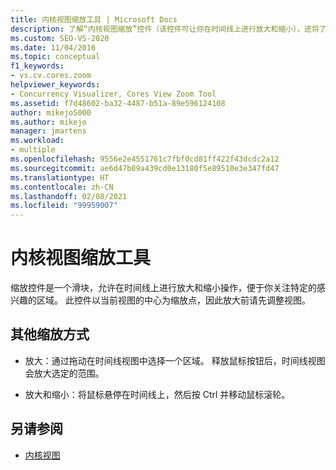 ```yaml
---
title: 内核视图缩放工具 | Microsoft Docs
description: 了解“内核视图缩放”控件（该控件可让你在时间线上进行放大和缩小），还将了解其他缩放方式。
ms.custom: SEO-VS-2020
ms.date: 11/04/2016
ms.topic: conceptual
f1_keywords:
- vs.cv.cores.zoom
helpviewer_keywords:
- Concurrency Visualizer, Cores View Zoom Tool
ms.assetid: f7d48602-ba32-4487-b51a-89e596124108
author: mikejo5000
ms.author: mikejo
manager: jmartens
ms.workload:
- multiple
ms.openlocfilehash: 9556e2e4551761c7fbf0cd81ff422f43dcdc2a12
ms.sourcegitcommit: ae6d47b09a439cd0e13180f5e89510e3e347fd47
ms.translationtype: HT
ms.contentlocale: zh-CN
ms.lasthandoff: 02/08/2021
ms.locfileid: "99959007"
---
```

# <a name="cores-view-zoom-tool"></a>内核视图缩放工具
缩放控件是一个滑块，允许在时间线上进行放大和缩小操作，便于你关注特定的感兴趣的区域。 此控件以当前视图的中心为缩放点，因此放大前请先调整视图。

## <a name="other-ways-to-zoom"></a>其他缩放方式

- 放大：通过拖动在时间线视图中选择一个区域。 释放鼠标按钮后，时间线视图会放大选定的范围。

- 放大和缩小：将鼠标悬停在时间线上，然后按 Ctrl 并移动鼠标滚轮。

## <a name="see-also"></a>另请参阅
- [内核视图](../profiling/cores-view.md)